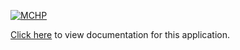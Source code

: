 [![MCHP](https://raw.githubusercontent.com/wiki/Microchip-MPLAB-Harmony/Microchip-MPLAB-Harmony.github.io/images/microchip_logo.png)](https://www.microchip.com)

[Click here](https://onlinedocs.microchip.com/v2/keyword-lookup?keyword=CORE_APPS_SAM_A5D2_SDSPI_DRIVER_ASYNCHRONOUS_READ_WRITE&redirect=true) to view documentation for this application.